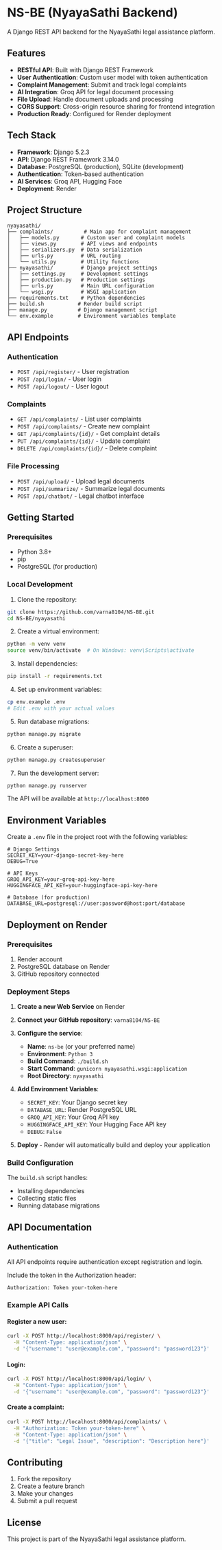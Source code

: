# NS-BE (NyayaSathi Backend)

A Django REST API backend for the NyayaSathi legal assistance platform.

## Features

- **RESTful API**: Built with Django REST Framework
- **User Authentication**: Custom user model with token authentication
- **Complaint Management**: Submit and track legal complaints
- **AI Integration**: Groq API for legal document processing
- **File Upload**: Handle document uploads and processing
- **CORS Support**: Cross-origin resource sharing for frontend integration
- **Production Ready**: Configured for Render deployment

## Tech Stack

- **Framework**: Django 5.2.3
- **API**: Django REST Framework 3.14.0
- **Database**: PostgreSQL (production), SQLite (development)
- **Authentication**: Token-based authentication
- **AI Services**: Groq API, Hugging Face
- **Deployment**: Render

## Project Structure

```
nyayasathi/
├── complaints/          # Main app for complaint management
│   ├── models.py       # Custom user and complaint models
│   ├── views.py        # API views and endpoints
│   ├── serializers.py  # Data serialization
│   ├── urls.py         # URL routing
│   └── utils.py        # Utility functions
├── nyayasathi/         # Django project settings
│   ├── settings.py     # Development settings
│   ├── production.py   # Production settings
│   ├── urls.py         # Main URL configuration
│   └── wsgi.py         # WSGI application
├── requirements.txt    # Python dependencies
├── build.sh           # Render build script
├── manage.py          # Django management script
└── env.example        # Environment variables template
```

## API Endpoints

### Authentication
- `POST /api/register/` - User registration
- `POST /api/login/` - User login
- `POST /api/logout/` - User logout

### Complaints
- `GET /api/complaints/` - List user complaints
- `POST /api/complaints/` - Create new complaint
- `GET /api/complaints/{id}/` - Get complaint details
- `PUT /api/complaints/{id}/` - Update complaint
- `DELETE /api/complaints/{id}/` - Delete complaint

### File Processing
- `POST /api/upload/` - Upload legal documents
- `POST /api/summarize/` - Summarize legal documents
- `POST /api/chatbot/` - Legal chatbot interface

## Getting Started

### Prerequisites

- Python 3.8+
- pip
- PostgreSQL (for production)

### Local Development

1. Clone the repository:
```bash
git clone https://github.com/varna8104/NS-BE.git
cd NS-BE/nyayasathi
```

2. Create a virtual environment:
```bash
python -m venv venv
source venv/bin/activate  # On Windows: venv\Scripts\activate
```

3. Install dependencies:
```bash
pip install -r requirements.txt
```

4. Set up environment variables:
```bash
cp env.example .env
# Edit .env with your actual values
```

5. Run database migrations:
```bash
python manage.py migrate
```

6. Create a superuser:
```bash
python manage.py createsuperuser
```

7. Run the development server:
```bash
python manage.py runserver
```

The API will be available at `http://localhost:8000`

## Environment Variables

Create a `.env` file in the project root with the following variables:

```env
# Django Settings
SECRET_KEY=your-django-secret-key-here
DEBUG=True

# API Keys
GROQ_API_KEY=your-groq-api-key-here
HUGGINGFACE_API_KEY=your-huggingface-api-key-here

# Database (for production)
DATABASE_URL=postgresql://user:password@host:port/database
```

## Deployment on Render

### Prerequisites

1. Render account
2. PostgreSQL database on Render
3. GitHub repository connected

### Deployment Steps

1. **Create a new Web Service** on Render
2. **Connect your GitHub repository**: `varna8104/NS-BE`
3. **Configure the service**:
   - **Name**: `ns-be` (or your preferred name)
   - **Environment**: `Python 3`
   - **Build Command**: `./build.sh`
   - **Start Command**: `gunicorn nyayasathi.wsgi:application`
   - **Root Directory**: `nyayasathi`

4. **Add Environment Variables**:
   - `SECRET_KEY`: Your Django secret key
   - `DATABASE_URL`: Render PostgreSQL URL
   - `GROQ_API_KEY`: Your Groq API key
   - `HUGGINGFACE_API_KEY`: Your Hugging Face API key
   - `DEBUG`: `False`

5. **Deploy** - Render will automatically build and deploy your application

### Build Configuration

The `build.sh` script handles:
- Installing dependencies
- Collecting static files
- Running database migrations

## API Documentation

### Authentication

All API endpoints require authentication except registration and login.

Include the token in the Authorization header:
```
Authorization: Token your-token-here
```

### Example API Calls

#### Register a new user:
```bash
curl -X POST http://localhost:8000/api/register/ \
  -H "Content-Type: application/json" \
  -d '{"username": "user@example.com", "password": "password123"}'
```

#### Login:
```bash
curl -X POST http://localhost:8000/api/login/ \
  -H "Content-Type: application/json" \
  -d '{"username": "user@example.com", "password": "password123"}'
```

#### Create a complaint:
```bash
curl -X POST http://localhost:8000/api/complaints/ \
  -H "Authorization: Token your-token-here" \
  -H "Content-Type: application/json" \
  -d '{"title": "Legal Issue", "description": "Description here"}'
```

## Contributing

1. Fork the repository
2. Create a feature branch
3. Make your changes
4. Submit a pull request

## License

This project is part of the NyayaSathi legal assistance platform. 